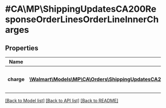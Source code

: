 # #CA\MP\ShippingUpdatesCA200ResponseOrderLinesOrderLineInnerCharges

## Properties

Name | Type | Description | Notes
------------ | ------------- | ------------- | -------------
**charge** | [**\Walmart\Models\MP\CA\Orders\ShippingUpdatesCA200ResponseOrderLinesOrderLineInnerChargesChargeInner[]**](ShippingUpdatesCA200ResponseOrderLinesOrderLineInnerChargesChargeInner.md) | List of elements that make up a charge | [optional]


[[Back to Model list]](../) [[Back to API list]](../../Api/CA/MP) [[Back to README]](../../README.md)
